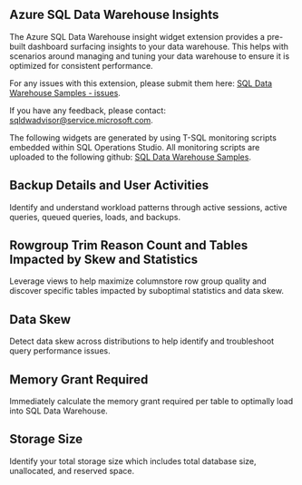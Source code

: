 ## Azure SQL Data Warehouse Insights
The Azure SQL Data Warehouse insight widget extension provides a pre-built dashboard surfacing insights to your data warehouse. This helps with scenarios around managing and tuning your data warehouse to ensure it is optimized for consistent performance.

For any issues with this extension, please submit them here:
[SQL Data Warehouse Samples - issues](https://github.com/Microsoft/sql-data-warehouse-samples/issues).

If you have any feedback, please contact: sqldwadvisor@service.microsoft.com.

The following widgets are generated by using T-SQL monitoring scripts embedded within SQL Operations Studio. All monitoring scripts are uploaded to the following github:
[SQL Data Warehouse Samples](https://github.com/Microsoft/sql-data-warehouse-samples/tree/master/samples/sqlops/MonitoringScripts).

## Backup Details and User Activities
Identify and understand workload patterns through active sessions, active queries, queued queries, loads, and backups.

## Rowgroup Trim Reason Count and Tables Impacted by Skew and Statistics
Leverage views to help maximize columnstore row group quality and discover specific tables impacted by suboptimal statistics and data skew.

## Data Skew
Detect data skew across distributions to help identify and troubleshoot query performance issues.

## Memory Grant Required
Immediately calculate the memory grant required per table to optimally load into SQL Data Warehouse.

## Storage Size 
Identify your total storage size which includes total database size, unallocated, and reserved space.

